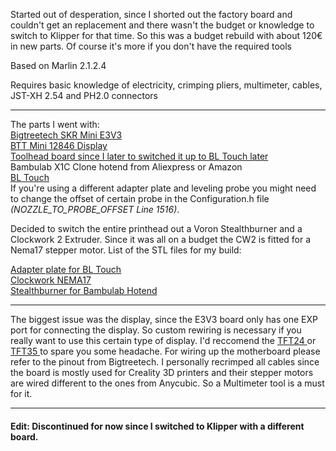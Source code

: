 Started out of desperation, since I shorted out the factory board and couldn't get an replacement and there wasn't the budget or knowledge to switch to Klipper for that time. 
So this was a budget rebuild with about 120€ in new parts. Of course it's more if you don't have the required tools

Based on Marlin 2.1.2.4

Requires basic knowledge of electricity, crimping pliers, multimeter, cables, JST-XH 2.54 and PH2.0 connectors <hr>

The parts I went with: <br>
<a href="https://biqu.equipment/de/collections/control-board/products/bigtreetech-skr-mini-e3-v2-0-32-bit-control-board-for-ender-3" target="_blank" rel="noopener noreferrer" > Bigtreetech SKR Mini E3V3 </a> <br>
<a href="https://biqu.equipment/de/collections/lcd-screen/products/bigtreetech-mini12864-v2-0-lcd-screen-rgb-backlight-mini-display-supports-marlin-diy-for-skr-3d-printer-part-1" target="blank"> BTT Mini 12846 Display </a>  <br>
<a href="https://de.aliexpress.com/item/1005007804320392.html" target="blank"> Toolhead board since I later to switched it up to BL Touch later </a>  <br>
Bambulab X1C Clone hotend from Aliexpress or Amazon <br>
<a href="https://biqu.equipment/de/collections/module-expansion-board/products/antclabs-bl-touch-v3-1-original-auto-leveling-sensor-premium-3d-kossel-printer-reprap-for-skr-v1-3-3d-printer-parts" target="blank"> BL Touch </a> <br>
If you're using a different adapter plate and leveling probe you might need to change the offset of certain probe in the Configuration.h file <i>(NOZZLE_TO_PROBE_OFFSET Line 1516)</i>.

Decided to switch the entire printhead out a Voron Stealthburner and a Clockwork 2 Extruder. Since it was all on a budget the CW2 is fitted for a Nema17 stepper motor. 
List of the STL files for my build: 

<a href="https://www.printables.com/model/538165-stealthburner-adapter-for-kobra-max-and-vyper-volc?lang=de" target="blank"> Adapter plate for BL Touch</a> <br>
<a href="https://www.printables.com/model/1283225-clockwork-2-nema-17-last-version-stealthburner" target="blank"> Clockwork NEMA17</a> <br>
<a href="https://www.printables.com/model/322091-voron-stealthburner-printhead-for-bambu-x1cx1-hote" target="blank"> Stealthburner for Bambulab Hotend </a> <br>

<hr>

The biggest issue was the display, since the E3V3 board only has one EXP port for connecting the display. So custom rewiring is necessary if you really want to use this certain type of display. I'd reccomend the <a href="https://biqu.equipment/de/collections/lcd-screen/products/tft24v1-1-gd-version" target="blank"> TFT24 </a>  or <a href="https://biqu.equipment/de/collections/lcd-screen/products/btt-tft35-e3-v3-0-display-touch-screen-two-working-modes" target="blank"> TFT35 </a> to spare you some headache.
For wiring up the motherboard please refer to the pinout from Bigtreetech. I personally recrimped all cables since the board is mostly used for Creality 3D printers and their stepper motors are wired different to the ones from Anycubic. So a Multimeter tool is a must for it. 

<hr>
<h4>Edit: Discontinued for now since I switched to Klipper with a different board. </h4>

